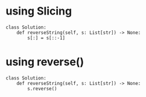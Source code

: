 # using Slicing
```python3
​class Solution:
    def reverseString(self, s: List[str]) -> None:
        s[:] = s[::-1]
```

# using reverse()
```pyhton3
class Solution:
    def reverseString(self, s: List[str]) -> None:
        s.reverse()
```

